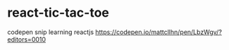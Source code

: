 # react-tic-tac-toe
codepen snip learning reactjs
https://codepen.io/mattcllhn/pen/LbzWgv/?editors=0010
